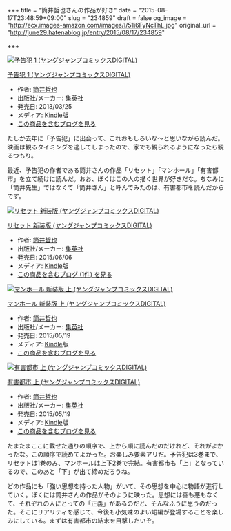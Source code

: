 +++
title = "筒井哲也さんの作品が好き"
date = "2015-08-17T23:48:59+09:00"
slug = "234859"
draft = false
og_image = "http://ecx.images-amazon.com/images/I/51i6FyNcThL.jpg"
original_url = "http://june29.hatenablog.jp/entry/2015/08/17/234859"

+++

<p></p>
<div class="hatena-asin-detail">
<a href="http://www.amazon.co.jp/exec/obidos/ASIN/B00BU1EO9Q/cameralady-22/"><img src="http://ecx.images-amazon.com/images/I/51i6FyNcThL._SL160_.jpg" class="hatena-asin-detail-image" alt="予告犯 1 (ヤングジャンプコミックスDIGITAL)" title="予告犯 1 (ヤングジャンプコミックスDIGITAL)"></a><div class="hatena-asin-detail-info">
<p class="hatena-asin-detail-title"><a href="http://www.amazon.co.jp/exec/obidos/ASIN/B00BU1EO9Q/cameralady-22/">予告犯 1 (ヤングジャンプコミックスDIGITAL)</a></p>
<ul>
<li>
<span class="hatena-asin-detail-label">作者:</span> <a class="keyword" href="http://d.hatena.ne.jp/keyword/%C5%FB%B0%E6%C5%AF%CC%E9">筒井哲也</a>
</li>
<li>
<span class="hatena-asin-detail-label">出版社/メーカー:</span> <a class="keyword" href="http://d.hatena.ne.jp/keyword/%BD%B8%B1%D1%BC%D2">集英社</a>
</li>
<li>
<span class="hatena-asin-detail-label">発売日:</span> 2013/03/25</li>
<li>
<span class="hatena-asin-detail-label">メディア:</span> <a class="keyword" href="http://d.hatena.ne.jp/keyword/Kindle">Kindle</a>版</li>
<li><a href="http://d.hatena.ne.jp/asin/B00BU1EO9Q/cameralady-22" target="_blank">この商品を含むブログを見る</a></li>
</ul>
</div>
<div class="hatena-asin-detail-foot"></div>
</div>

<p>たしか去年に「予告犯」に出会って、これおもしろいな〜と思いながら読んだ。映画は観るタイミングを逃してしまったので、家でも観られるようになったら観るつもり。</p>

<p>最近、予告犯の作者である筒井さんの作品「リセット」「マンホール」「有害都市」を立て続けに読んだ。おお、ぼくはこの人の描く世界が好きだな。ちなみに「筒井先生」ではなくて「筒井さん」と呼んでみたのは、有害都市を読んだからです。</p>

<p></p>
<div class="hatena-asin-detail">
<a href="http://www.amazon.co.jp/exec/obidos/ASIN/B00Y9N9QGI/cameralady-22/"><img src="http://ecx.images-amazon.com/images/I/516TAe8%2B9CL._SL160_.jpg" class="hatena-asin-detail-image" alt="リセット 新装版 (ヤングジャンプコミックスDIGITAL)" title="リセット 新装版 (ヤングジャンプコミックスDIGITAL)"></a><div class="hatena-asin-detail-info">
<p class="hatena-asin-detail-title"><a href="http://www.amazon.co.jp/exec/obidos/ASIN/B00Y9N9QGI/cameralady-22/">リセット 新装版 (ヤングジャンプコミックスDIGITAL)</a></p>
<ul>
<li>
<span class="hatena-asin-detail-label">作者:</span> <a class="keyword" href="http://d.hatena.ne.jp/keyword/%C5%FB%B0%E6%C5%AF%CC%E9">筒井哲也</a>
</li>
<li>
<span class="hatena-asin-detail-label">出版社/メーカー:</span> <a class="keyword" href="http://d.hatena.ne.jp/keyword/%BD%B8%B1%D1%BC%D2">集英社</a>
</li>
<li>
<span class="hatena-asin-detail-label">発売日:</span> 2015/06/06</li>
<li>
<span class="hatena-asin-detail-label">メディア:</span> <a class="keyword" href="http://d.hatena.ne.jp/keyword/Kindle">Kindle</a>版</li>
<li><a href="http://d.hatena.ne.jp/asin/B00Y9N9QGI/cameralady-22" target="_blank">この商品を含むブログ (1件) を見る</a></li>
</ul>
</div>
<div class="hatena-asin-detail-foot"></div>
</div>

<p></p>
<div class="hatena-asin-detail">
<a href="http://www.amazon.co.jp/exec/obidos/ASIN/B00XHS13B2/cameralady-22/"><img src="http://ecx.images-amazon.com/images/I/51tUNYmDXGL._SL160_.jpg" class="hatena-asin-detail-image" alt="マンホール 新装版 上 (ヤングジャンプコミックスDIGITAL)" title="マンホール 新装版 上 (ヤングジャンプコミックスDIGITAL)"></a><div class="hatena-asin-detail-info">
<p class="hatena-asin-detail-title"><a href="http://www.amazon.co.jp/exec/obidos/ASIN/B00XHS13B2/cameralady-22/">マンホール 新装版 上 (ヤングジャンプコミックスDIGITAL)</a></p>
<ul>
<li>
<span class="hatena-asin-detail-label">作者:</span> <a class="keyword" href="http://d.hatena.ne.jp/keyword/%C5%FB%B0%E6%C5%AF%CC%E9">筒井哲也</a>
</li>
<li>
<span class="hatena-asin-detail-label">出版社/メーカー:</span> <a class="keyword" href="http://d.hatena.ne.jp/keyword/%BD%B8%B1%D1%BC%D2">集英社</a>
</li>
<li>
<span class="hatena-asin-detail-label">発売日:</span> 2015/05/19</li>
<li>
<span class="hatena-asin-detail-label">メディア:</span> <a class="keyword" href="http://d.hatena.ne.jp/keyword/Kindle">Kindle</a>版</li>
<li><a href="http://d.hatena.ne.jp/asin/B00XHS13B2/cameralady-22" target="_blank">この商品を含むブログを見る</a></li>
</ul>
</div>
<div class="hatena-asin-detail-foot"></div>
</div>

<p></p>
<div class="hatena-asin-detail">
<a href="http://www.amazon.co.jp/exec/obidos/ASIN/B00XHS131C/cameralady-22/"><img src="http://ecx.images-amazon.com/images/I/51R0IWv1ZaL._SL160_.jpg" class="hatena-asin-detail-image" alt="有害都市 上 (ヤングジャンプコミックスDIGITAL)" title="有害都市 上 (ヤングジャンプコミックスDIGITAL)"></a><div class="hatena-asin-detail-info">
<p class="hatena-asin-detail-title"><a href="http://www.amazon.co.jp/exec/obidos/ASIN/B00XHS131C/cameralady-22/">有害都市 上 (ヤングジャンプコミックスDIGITAL)</a></p>
<ul>
<li>
<span class="hatena-asin-detail-label">作者:</span> <a class="keyword" href="http://d.hatena.ne.jp/keyword/%C5%FB%B0%E6%C5%AF%CC%E9">筒井哲也</a>
</li>
<li>
<span class="hatena-asin-detail-label">出版社/メーカー:</span> <a class="keyword" href="http://d.hatena.ne.jp/keyword/%BD%B8%B1%D1%BC%D2">集英社</a>
</li>
<li>
<span class="hatena-asin-detail-label">発売日:</span> 2015/05/19</li>
<li>
<span class="hatena-asin-detail-label">メディア:</span> <a class="keyword" href="http://d.hatena.ne.jp/keyword/Kindle">Kindle</a>版</li>
<li><a href="http://d.hatena.ne.jp/asin/B00XHS131C/cameralady-22" target="_blank">この商品を含むブログを見る</a></li>
</ul>
</div>
<div class="hatena-asin-detail-foot"></div>
</div>

<p>たまたまここに載せた通りの順序で、上から順に読んだのだけれど、それがよかったな。この順序で読めてよかった。お楽しみ要素アリだ。予告犯は3巻まで、リセットは1巻のみ、マンホールは上下2巻で完結。有害都市も「上」となっているので、このあと「下」が出て締めだろうね。</p>

<p>どの作品にも「強い思想を持った人物」がいて、その思想を中心に物語が進行していく。ぼくには筒井さんの作品がそのように映った。思想には善も悪もなくて、それぞれの人にとっての「正義」があるのだと、そんなふうに思うのだった。そこにリアリティを感じて、今後も小気味のよい短編が登場することを楽しみにしている。まずは有害都市の結末を目撃したいぞ。</p>
